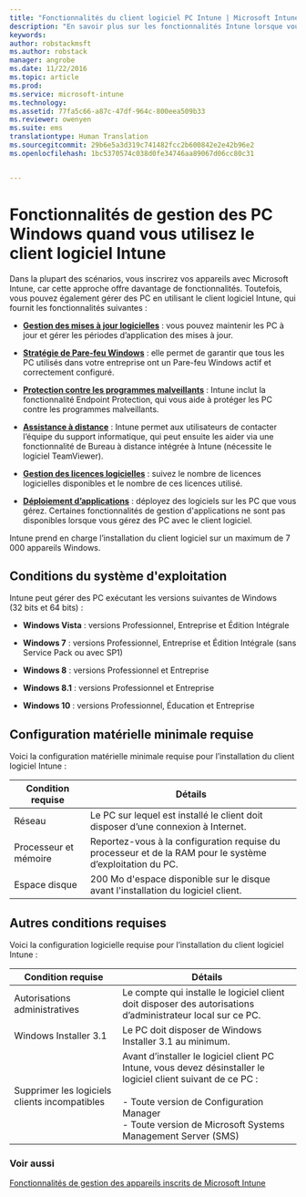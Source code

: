```yaml
---
title: "Fonctionnalités du client logiciel PC Intune | Microsoft Intune"
description: "En savoir plus sur les fonctionnalités Intune lorsque vous gérez des PC Windows avec le client logiciel Intune."
keywords: 
author: robstackmsft
ms.author: robstack
manager: angrobe
ms.date: 11/22/2016
ms.topic: article
ms.prod: 
ms.service: microsoft-intune
ms.technology: 
ms.assetid: 77fa5c66-a87c-47df-964c-800eea509b33
ms.reviewer: owenyen
ms.suite: ems
translationtype: Human Translation
ms.sourcegitcommit: 29b6e5a3d319c741482fcc2b600842e2e42b96e2
ms.openlocfilehash: 1bc5370574c038d0fe34746aa89067d06cc80c31


---
```


# <a name="windows-pc-management-capabilities-when-you-use-the-intune-software-client"></a>Fonctionnalités de gestion des PC Windows quand vous utilisez le client logiciel Intune
Dans la plupart des scénarios, vous inscrirez vos appareils avec Microsoft Intune, car cette approche offre davantage de fonctionnalités. Toutefois, vous pouvez également gérer des PC en utilisant le client logiciel Intune, qui fournit les fonctionnalités suivantes :

-   **[Gestion des mises à jour logicielles](/intune/deploy-use/keep-windows-pcs-up-to-date-with-software-updates-in-microsoft-intune)** : vous pouvez maintenir les PC à jour et gérer les périodes d’application des mises à jour.

-   **[Stratégie de Pare-feu Windows](/intune/deploy-use/help-protect-windows-pcs-using-windows-firewall-policies-in-microsoft-intune)** : elle permet de garantir que tous les PC utilisés dans votre entreprise ont un Pare-feu Windows actif et correctement configuré.

-   **[Protection contre les programmes malveillants](/intune/deploy-use/help-secure-windows-pcs-with-endpoint-protection-for-microsoft-intune)** : Intune inclut la fonctionnalité Endpoint Protection, qui vous aide à protéger les PC contre les programmes malveillants.

-   **[Assistance à distance](/intune/deploy-use/common-windows-pc-management-tasks-with-the-microsoft-intune-computer-client#request-and-provide-remote-assistance-to-windows-pcs-that-use-the-intune-client-software )** : Intune permet aux utilisateurs de contacter l’équipe du support informatique, qui peut ensuite les aider via une fonctionnalité de Bureau à distance intégrée à Intune (nécessite le logiciel TeamViewer).

-   **[Gestion des licences logicielles](/intune/deploy-use/manage-license-agreements-for-windows-pc-software-in-microsoft-intune)** : suivez le nombre de licences logicielles disponibles et le nombre de ces licences utilisé.
-   **[Déploiement d’applications](/intune/deploy-use/add-apps-for-windows-pcs-in-microsoft-intune)** : déployez des logiciels sur les PC que vous gérez. Certaines fonctionnalités de gestion d'applications ne sont pas disponibles lorsque vous gérez des PC avec le client logiciel.


Intune prend en charge l’installation du client logiciel sur un maximum de 7 000 appareils Windows.

## <a name="operating-system-requirements"></a>Conditions du système d'exploitation
Intune peut gérer des PC exécutant les versions suivantes de Windows (32 bits et 64 bits) :


-   **Windows Vista** : versions Professionnel, Entreprise et Édition Intégrale

-   **Windows 7** : versions Professionnel, Entreprise et Édition Intégrale (sans Service Pack ou avec SP1)

-   **Windows 8** : versions Professionnel et Entreprise

-   **Windows 8.1** : versions Professionnel et Entreprise

- **Windows 10** : versions Professionnel, Éducation et Entreprise


## <a name="minimum-hardware-requirements"></a>Configuration matérielle minimale requise
Voici la configuration matérielle minimale requise pour l’installation du client logiciel Intune :

|Condition requise|Détails|
|---------------|--------------------|
|Réseau|Le PC sur lequel est installé le client doit disposer d’une connexion à Internet.|
|Processeur et mémoire|Reportez-vous à la configuration requise du processeur et de la RAM pour le système d’exploitation du PC.|
|Espace disque|200 Mo d'espace disponible sur le disque avant l'installation du logiciel client.|

## <a name="further-requirements"></a>Autres conditions requises
Voici la configuration logicielle requise pour l’installation du client logiciel Intune :

|Condition requise|Détails|
|---------------|--------------------|
|Autorisations administratives|Le compte qui installe le logiciel client doit disposer des autorisations d’administrateur local sur ce PC.|
|Windows Installer 3.1|Le PC doit disposer de Windows Installer 3.1 au minimum.|
|Supprimer les logiciels clients incompatibles|Avant d’installer le logiciel client PC Intune, vous devez désinstaller le logiciel client suivant de ce PC :<br /><br />- Toute version de Configuration Manager<br />- Toute version de Microsoft Systems Management Server (SMS)|

### <a name="see-also"></a>Voir aussi
[Fonctionnalités de gestion des appareils inscrits de Microsoft Intune](./mobile-device-management-capabilities-in-microsoft-intune.md)



<!--HONumber=Nov16_HO4-->


